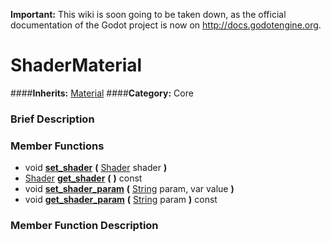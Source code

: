 **Important:** This wiki is soon going to be taken down, as the official documentation of the Godot project is now on http://docs.godotengine.org.

#  ShaderMaterial  
####**Inherits:** [Material](class_material)
####**Category:** Core

###  Brief Description  


###  Member Functions 
  * void  **[set&#95;shader](#set_shader)**  **(** [Shader](class_shader) shader  **)**
  * [Shader](class_shader)  **[get&#95;shader](#get_shader)**  **(** **)** const
  * void  **[set&#95;shader&#95;param](#set_shader_param)**  **(** [String](class_string) param, var value  **)**
  * void  **[get&#95;shader&#95;param](#get_shader_param)**  **(** [String](class_string) param  **)** const

###  Member Function Description  
